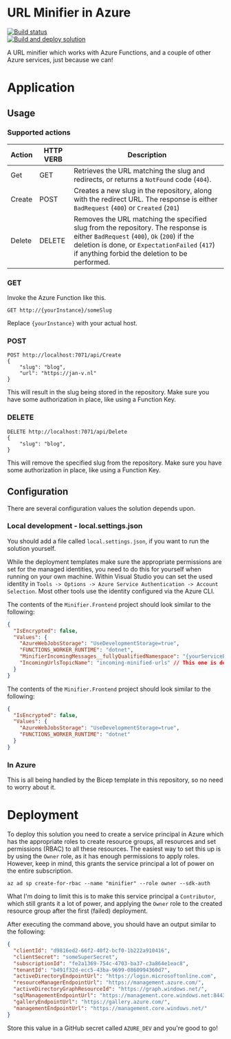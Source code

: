 # URL Minifier in Azure

[![Build status][actions build badge]][actions build link]  
[![Build and deploy solution][actions build and deploy badge]][actions build and deploy link]

A URL minifier which works with Azure Functions, and a couple of other Azure services, just because we can!

# Application

## Usage

### Supported actions

| Action | HTTP VERB | Description                                                                                                                                                                                                                         |
| ------ | --------- | ----------------------------------------------------------------------------------------------------------------------------------------------------------------------------------------------------------------------------------- |
| Get    | GET       | Retrieves the URL matching the slug and redirects, or returns a `NotFound` code (`404`).                                                                                                                                            |
| Create | POST      | Creates a new slug in the repository, along with the redirect URL. The response is either `BadRequest` (`400`) or `Created` (`201`)                                                                                                 |
| Delete | DELETE    | Removes the URL matching the specified slug from the repository. The response is either `BadRequest` (`400`), `Ok` (`200`) if the deletion is done, or `ExpectationFailed` (`417`) if anything forbid the deletion to be performed. |

### GET

Invoke the Azure Function like this.

```
GET http://{yourInstance}/someSlug
```

Replace `{yourInstance}` with your actual host.

### POST

```
POST http://localhost:7071/api/Create
{
    "slug": "blog",
    "url": "https://jan-v.nl"
}
```

This will result in the slug being stored in the repository. Make sure you have some authorization in place, like using a Function Key.

### DELETE

```
DELETE http://localhost:7071/api/Delete
{
    "slug": "blog",
}
```

This will remove the specified slug from the repository. Make sure you have some authorization in place, like using a Function Key.

## Configuration

There are several configuration values the solution depends upon.

### Local development - local.settings.json

You should add a file called `local.settings.json`, if you want to run the solution yourself.

While the deployment templates make sure the appropriate permissions are set for the managed identities, you need to do this for yourself when running on your own machine. Within Visual Studio you can set the used identity in `Tools -> Options -> Azure Service Authentication -> Account Selection`. Most other tools use the identity configured via the Azure CLI.

The contents of the `Minifier.Frontend` project should look similar to the following:

```json
{
  "IsEncrypted": false,
  "Values": {
    "AzureWebJobsStorage": "UseDevelopmentStorage=true",
    "FUNCTIONS_WORKER_RUNTIME": "dotnet",
    "MinifierIncomingMessages__fullyQualifiedNamespace": "{yourServiceBusNamespaceName}.servicebus.windows.net",
    "IncomingUrlsTopicName": "incoming-minified-urls" // This one is defined in the Bicep template, but you can change it if you want.
  }
}
```

The contents of the `Minifier.Frontend` project should look similar to the following:

```json
{
  "IsEncrypted": false,
  "Values": {
    "AzureWebJobsStorage": "UseDevelopmentStorage=true",
    "FUNCTIONS_WORKER_RUNTIME": "dotnet"
  }
}
```

### In Azure

This is all being handled by the Bicep template in this repository, so no need to worry about it.

# Deployment

To deploy this solution you need to create a service principal in Azure which has the appropriate roles to create resource groups, all resources and set permissions (RBAC) to all these resources. The easiest way to set this up is by using the `Owner` role, as it has enough permissions to apply roles. However, keep in mind, this grants the service principal a lot of power on the entire subscription.

```azcli
az ad sp create-for-rbac --name "minifier" --role owner --sdk-auth
```

What I'm doing to limit this is to make this service principal a `Contributor`, which still grants it a lot of power, and applying the `Owner` role to the created resource group after the first (failed) deployment.

After executing the command above, you should have an output similar to the following:

```json
{
  "clientId": "d9816ed2-66f2-40f2-bcf0-1b222a910416",
  "clientSecret": "someSuperSecret",
  "subscriptionId": "fe2a1369-754c-4703-ba37-c3a864e1eac8",
  "tenantId": "b491f32d-ecc5-43ba-9699-0860994360d7",
  "activeDirectoryEndpointUrl": "https://login.microsoftonline.com",
  "resourceManagerEndpointUrl": "https://management.azure.com/",
  "activeDirectoryGraphResourceId": "https://graph.windows.net/",
  "sqlManagementEndpointUrl": "https://management.core.windows.net:8443/",
  "galleryEndpointUrl": "https://gallery.azure.com/",
  "managementEndpointUrl": "https://management.core.windows.net/"
}
```

Store this value in a GitHub secret called `AZURE_DEV` and you're good to go!

<!-- Aliases for URLs: please place here any long urls to keep clean markdown markup -->

[actions build badge]: https://github.com/Jandev/minifier/actions/workflows/build.yml/badge.svg "Build solution"
[actions build link]: https://github.com/Jandev/minifier/actions/workflows/build.yml
[actions build and deploy badge]: https://github.com/Jandev/minifier/actions/workflows/release.yml/badge.svg "Build and deploy solution"
[actions build and deploy link]: https://github.com/Jandev/minifier/actions/workflows/release.yml
